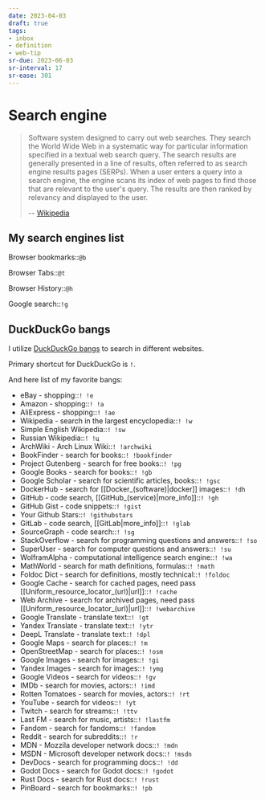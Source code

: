 ```yaml
---
date: 2023-04-03
draft: true
tags:
- inbox
- definition
- web-tip
sr-due: 2023-06-03
sr-interval: 17
sr-ease: 301
---
```


# Search engine

> Software system designed to carry out web searches. They search the World Wide
> Web in a systematic way for particular information specified in a textual web
> search query. The search results are generally presented in a line of results,
> often referred to as search engine results pages (SERPs). When a user enters a
> query into a search engine, the engine scans its index of web pages to find
> those that are relevant to the user's query. The results are then ranked by
> relevancy and displayed to the user.
>
> -- [Wikipedia](https://en.wikipedia.org/wiki/Search_engine)

## My search engines list

Browser bookmarks::`@b`

Browser Tabs::`@t`

Browser History::`@h`

Google search::`!g`

## DuckDuckGo bangs

I utilize [DuckDuckGo bangs](https://duckduckgo.com/bang) to search in different
websites.

Primary shortcut for DuckDuckGo is `!`.

And here list of my favorite bangs:

- eBay - shopping::`! !e `
- Amazon - shopping::`! !a `
- AliExpress - shopping::`! !ae `
- Wikipedia - search in the largest encyclopedia::`! !w `
- Simple English Wikipedia::`! !sw `
- Russian Wikipedia::`! !ц `
- ArchWiki - Arch Linux Wiki::`! !archwiki `
- BookFinder - search for books::`! !bookfinder `
- Project Gutenberg - search for free books::`! !pg `
- Google Books - search for books::`! !gb `
- Google Scholar - search for scientific articles, books::`! !gsc `
- DockerHub - search for [[Docker_(software)|docker]] images::`! !dh `
- GitHub - code search, [[GitHub_(service)|more_info]]::`! !gh `
- GitHub Gist - code snippets::`! !gist `
- Your Github Stars::`! !githubstars `
- GitLab - code search, [[GitLab|more_info]]::`! !glab `
- SourceGraph - code search::`! !sg `
- StackOverflow - search for programming questions and answers::`! !so `
- SuperUser - search for computer questions and answers::`! !su `
- WolframAlpha - computational intelligence search engine::`! !wa`
- MathWorld - search for math definitions, formulas::`! !math`
- Foldoc Dict - search for definitions, mostly technical::`! !foldoc `
- Google Cache - search for cached pages, need pass [[Uniform_resource_locator_(url)|url]]::`! !cache `
- Web Archive - search for archived pages, need pass [[Uniform_resource_locator_(url)|url]]::`! !webarchive `
- Google Translate - translate text::`! !gt `
- Yandex Translate - translate text::`! !ytr `
- DeepL Translate - translate text::`! !dpl `
- Google Maps - search for places::`! !m `
- OpenStreetMap - search for places::`! !osm `
- Google Images - search for images::`! !gi `
- Yandex Images - search for images::`! !ymg `
- Google Videos - search for videos::`! !gv `
- IMDb - search for movies, actors::`! !imd `
- Rotten Tomatoes - search for movies, actors::`! !rt `
- YouTube - search for videos::`! !yt `
- Twitch - search for streams::`! !ttv `
- Last FM - search for music, artists::`! !lastfm `
- Fandom - search for fandoms::`! !fandom `
- Reddit - search for subreddits::`! !r `
- MDN - Mozzila developer network docs::`! !mdn `
- MSDN - Microsoft developer network docs::`! !msdn `
- DevDocs - search for programming docs::`! !dd `
- Godot Docs - search for Godot docs::`! !godot `
- Rust Docs - search for Rust docs::`! !rust `
- PinBoard - search for bookmarks::`! !pb `
